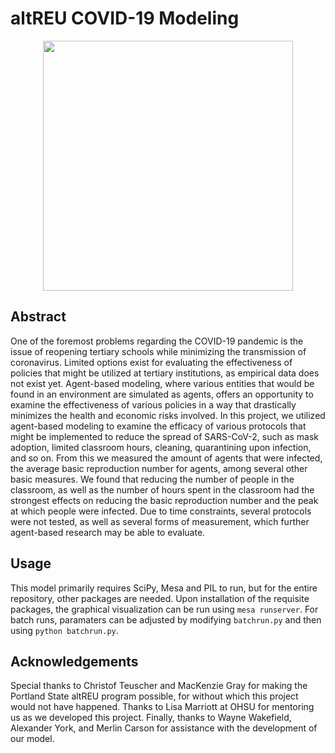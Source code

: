 # altREU COVID-19 Modeling

<p align="center">
<img src="https://raw.githubusercontent.com/bcwarner/covid-modeling/master/docs/screenshot1.png" width="400px">
</p>

## Abstract

One of the foremost problems regarding the COVID-19 pandemic is the issue of reopening tertiary schools while minimizing the transmission of coronavirus. Limited options exist for evaluating the effectiveness of policies that might be utilized at tertiary institutions, as empirical data does not exist yet. Agent-based modeling, where various entities that would be found in an environment are simulated as agents, offers an opportunity to examine the effectiveness of various policies in a way that drastically minimizes the health and economic risks involved. In this project, we utilized agent-based modeling to examine the efficacy of various protocols that might be implemented to reduce the spread of SARS-CoV-2, such as mask adoption, limited classroom hours, cleaning, quarantining upon infection, and so on. From this we measured the amount of agents that were infected, the average basic reproduction number for agents, among several other basic measures. We found that reducing the number of people in the classroom, as well as the number of hours spent in the classroom had the strongest effects on reducing the basic reproduction number and the peak at which people were infected. Due to time constraints, several protocols were not tested, as well as several forms of measurement, which further agent-based research may be able to evaluate.

## Usage

This model primarily requires SciPy, Mesa and PIL to run, but for the entire repository, other packages are needed. Upon installation of the requisite packages, the graphical visualization can be run using `mesa runserver`. For batch runs, paramaters can be adjusted by modifying `batchrun.py` and then using `python batchrun.py`.

## Acknowledgements 

Special thanks to Christof Teuscher and MacKenzie Gray for making the Portland State altREU program possible, for without which this project would not have happened. Thanks to Lisa Marriott at OHSU for mentoring us as we developed this project. Finally, thanks to Wayne Wakefield, Alexander York, and Merlin Carson for assistance with the development of our model.
